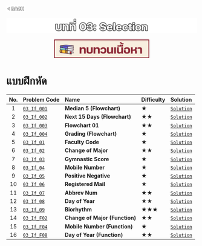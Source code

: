<p align="left">
  <a href="../PL-Problem-List/README.md">
    <img src="../Z99-OTHERS/00-common/00-back.png" style="width:10%">
  </a>
</p>

![01-if.png](/Z99-OTHERS/03-if/01-if.png)

<p align="center">
  <a href="../03-Selection/Lecture/README.md">
    <img src="../Z99-OTHERS/00-common/01-lecture.png" style="width:50%">
  </a>
</p>

# แบบฝึกหัด

| No. | Problem Code                                                                                         | Name                           | Difficulty | Solution                                        |
| :-: | :--------------------------------------------------------------------------------------------------- | :----------------------------- | :--------- | :---------------------------------------------- |
|  1  | [`03_If_001`](https://drive.google.com/file/d/1d5UnfelndV7lFHFTRvd7f7u0Ydoza1Be/view?usp=drive_link) | **Median 5 (Flowchart)**       | ★          | [`Solution`](/03-Selection/03_If_001/README.md) |
|  2  | [`03_If_002`](https://drive.google.com/file/d/1GrvuJt4-An6P7JUJnEC1XjJx5QD10qkE/view?usp=drive_link) | **Next 15 Days (Flowchart)**   | ★★         | [`Solution`](/03-Selection/03_If_002/README.md) |
|  3  | [`03_If_003`](https://drive.google.com/file/d/1l07PXjTYDAtB-47kj5TYaND1fjoN4aNf/view?usp=drive_link) | **Flowchart 01**               | ★★         | [`Solution`](/03-Selection/03_If_003/README.md) |
|  4  | [`03_If_004`](https://drive.google.com/file/d/14_Pg6vVEWRJsU7xos2TVaS4kFKLlo6VR/view?usp=drive_link) | **Grading (Flowchart)**        | ★          | [`Solution`](/03-Selection/03_If_004/README.md) |
|  5  | [`03_If_01`](https://drive.google.com/file/d/1gaO4DP7RnEK3iSsQxbygcjpM3MopJDBe/view?usp=drive_link)  | **Faculty Code**               | ★          | [`Solution`](/03-Selection/03_If_01/README.md)  |
|  6  | [`03_If_02`](https://drive.google.com/file/d/1yA8yH-Dgw-BvW8xSvtdKQ4XUjsrqT13-/view?usp=drive_link)  | **Change of Major**            | ★★         | [`Solution`](/03-Selection/03_If_02/README.md)  |
|  7  | [`03_If_03`](https://drive.google.com/file/d/1p7OQvLjJEf3w8mZ927Vc2ImtmJTkadFw/view?usp=drive_link)  | **Gymnastic Score**            | ★          | [`Solution`](/03-Selection/03_If_03/README.md)  |
|  8  | [`03_If_04`](https://drive.google.com/file/d/1uZSbjfMcACfcXKunBZOUlSJ9o_u8f6dI/view?usp=drive_link)  | **Mobile Number**              | ★          | [`Solution`](/03-Selection/03_If_04/README.md)  |
|  9  | [`03_If_05`](https://drive.google.com/file/d/1-w1HptsNkzy_eq6wnbFf00X6_61K9N9C/view?usp=drive_link)  | **Positive Negative**          | ★          | [`Solution`](/03-Selection/03_If_05/README.md)  |
| 10  | [`03_If_06`](https://drive.google.com/file/d/1xz-1_3ylH51G0jv7eHDlA-QwxgPmTye4/view?usp=drive_link)  | **Registered Mail**            | ★          | [`Solution`](/03-Selection/03_If_06/README.md)  |
| 11  | [`03_If_07`](https://drive.google.com/file/d/1mDTCZmWLDeGtuSMLp3g2CcJFYdxafpjL/view?usp=drive_link)  | **Abbrev Num**                 | ★★         | [`Solution`](/03-Selection/03_If_07/README.md)  |
| 12  | [`03_If_08`](https://drive.google.com/file/d/1Y-dUBpKXE_nL5rr4VhvLC16gTVQh4iNN/view?usp=drive_link)  | **Day of Year**                | ★★         | [`Solution`](/03-Selection/03_If_08/README.md)  |
| 13  | [`03_If_09`](https://drive.google.com/file/d/1iNe8zm7YXL6f3v8zNprtORTkdR05Qu8G/view?usp=drive_link)  | **Biorhythm**                  | ★★★        | [`Solution`](/03-Selection/03_If_09/README.md)  |
| 14  | [`03_If_F02`](https://drive.google.com/file/d/1nQPh-_8_xB0CoRFRaLPMdGSMfGRpBB1v/view?usp=drive_link) | **Change of Major (Function)** | ★★         | [`Solution`](/03-Selection/03_If_F02/README.md) |
| 15  | [`03_If_F04`](https://drive.google.com/file/d/1nJf0GqWEV3IHCcDDBfRxQtskxCcAhF00/view?usp=drive_link) | **Mobile Number (Function)**   | ★          | [`Solution`](/03-Selection/03_If_F04/README.md) |
| 16  | [`03_If_F08`](https://drive.google.com/file/d/1RVKPo_LIe7Rztuj5s4-bM5jrY8qpN_vG/view?usp=drive_link) | **Day of Year (Function)**     | ★★         | [`Solution`](/03-Selection/03_If_F08/README.md) |

